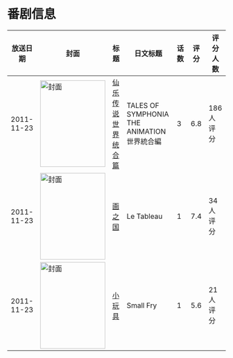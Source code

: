 # 番剧信息

|放送日期|封面|标题|日文标题|话数|评分|评分人数|
|---|---|---|---|---|---|---|
|2011-11-23|<img src="//lain.bgm.tv/pic/cover/c/f2/04/12697_SP1LV.jpg" alt="封面" style="width:150px;height:200px;object-fit:cover;">|[仙乐传说 世界统合篇](https://bangumi.tv/subject/12697)|TALES OF SYMPHONIA THE ANIMATION 世界統合編|3|6.8|186人评分|
|2011-11-23|<img src="//lain.bgm.tv/pic/cover/c/72/a3/100289_717K1.jpg" alt="封面" style="width:150px;height:200px;object-fit:cover;">|[画之国](https://bangumi.tv/subject/100289)|Le Tableau|1|7.4|34人评分|
|2011-11-23|<img src="//lain.bgm.tv/pic/cover/c/9a/fe/111246_9n9mb.jpg" alt="封面" style="width:150px;height:200px;object-fit:cover;">|[小玩具](https://bangumi.tv/subject/111246)|Small Fry|1|5.6|21人评分|
